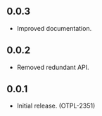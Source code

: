 0.0.3
-----
- Improved documentation.

0.0.2
-----
- Removed redundant API.

0.0.1
-----
- Initial release. (OTPL-2351)
